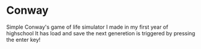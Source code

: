 # Conway
Simple Conway's game of life simulator I made in my first year of highschool
It has load and save
the next generetion is triggered by pressing the enter key!

